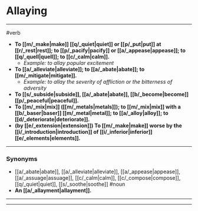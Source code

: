# Allaying
---
#verb
- **To [[m/_make|make]] [[q/_quiet|quiet]] or [[p/_put|put]] at [[r/_rest|rest]]; to [[p/_pacify|pacify]] or [[a/_appease|appease]]; to [[q/_quell|quell]]; to [[c/_calm|calm]].**
	- _Example: to allay popular excitement_
- **To [[a/_alleviate|alleviate]]; to [[a/_abate|abate]]; to [[m/_mitigate|mitigate]].**
	- _Example: to allay the severity of affliction or the bitterness of adversity_
- **To [[s/_subside|subside]], [[a/_abate|abate]], [[b/_become|become]] [[p/_peaceful|peaceful]].**
- **To [[m/_mix|mix]] ([[m/_metals|metals]]); to [[m/_mix|mix]] with a [[b/_baser|baser]] [[m/_metal|metal]]; to [[a/_alloy|alloy]]; to [[d/_deteriorate|deteriorate]].**
- **(by [[e/_extension|extension]]) To [[m/_make|make]] worse by the [[i/_introduction|introduction]] of [[i/_inferior|inferior]] [[e/_elements|elements]].**
---
### Synonyms
- [[a/_abate|abate]], [[a/_alleviate|alleviate]], [[a/_appease|appease]], [[a/_assuage|assuage]], [[c/_calm|calm]], [[c/_compose|compose]], [[q/_quiet|quiet]], [[s/_soothe|soothe]]
#noun
- **An [[a/_allayment|allayment]].**
---
---
